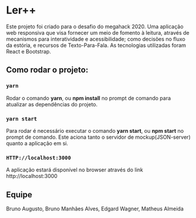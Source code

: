 # Ler++

Este projeto foi criado para o desafio  do megahack 2020. 
Uma aplicação web responsiva que visa fornecer um meio de fomento à leitura, através de mecanismos para interatividade e acessibilidade; como decisões no fluxo da estória, e recursos de Texto-Para-Fala. As tecnologias utilizadas foram React e Bootstrap.

## Como rodar o projeto:

### `yarn`
Rodar o comando **yarn**, ou **npm install** no prompt de comando para atualizar as dependências do projeto.

### `yarn start`
Para rodar é necessário executar o comando **yarn start**, ou **npm start** no prompt de comando. Este aciona tanto o servidor de mockup(JSON-server) quanto a aplicação em si.

### `HTTP://localhost:3000`
A aplicação estará disponível no browser através do link http://localhost:3000

## Equipe
Bruno Augusto, Bruno Manhães Alves, Edgard Wagner, Matheus Almeida

